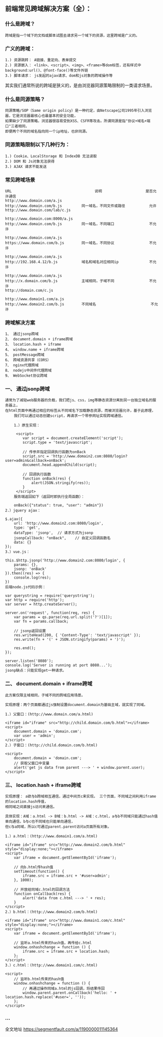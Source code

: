 ##  前端常见跨域解决方案（全）：
	
### 什么是跨域？

	跨域是指一个域下的文档或脚本试图去请求另一个域下的资源，这里跨域是广义的。

### 广义的跨域：

	1.) 资源跳转： A链接、重定向、表单提交
	2.) 资源嵌入： <link>、<script>、<img>、<frame>等dom标签，还有样式中background:url()、@font-face()等文件外链
	3.) 脚本请求： js发起的ajax请求、dom和js对象的跨域操作等
其实我们通常所说的跨域是狭义的，是由浏览器同源策略限制的一类请求场景。

### 什么是同源策略？
	同源策略/SOP（Same origin policy）是一种约定，由Netscape公司1995年引入浏览器，它是浏览器最核心也最基本的安全功能，
	如果缺少了同源策略，浏览器很容易受到XSS、CSFR等攻击。所谓同源是指"协议+域名+端口"三者相同，
	即便两个不同的域名指向同一个ip地址，也非同源。

### 同源策略限制以下几种行为：

	1.) Cookie、LocalStorage 和 IndexDB 无法读取
	2.) DOM 和 Js对象无法获得
	3.) AJAX 请求不能发送
### 常见跨域场景
	URL                                      说明                    是否允许通信
	http://www.domain.com/a.js
	http://www.domain.com/b.js         同一域名，不同文件或路径           允许
	http://www.domain.com/lab/c.js
	
	http://www.domain.com:8000/a.js
	http://www.domain.com/b.js         同一域名，不同端口                不允许
	 
	http://www.domain.com/a.js
	https://www.domain.com/b.js        同一域名，不同协议                不允许
	 
	http://www.domain.com/a.js
	http://192.168.4.12/b.js           域名和域名对应相同ip              不允许
	 
	http://www.domain.com/a.js
	http://x.domain.com/b.js           主域相同，子域不同                不允许
	http://domain.com/c.js
	 
	http://www.domain1.com/a.js
	http://www.domain2.com/b.js        不同域名                         不允许
### 跨域解决方案
	1、 通过jsonp跨域
	2、 document.domain + iframe跨域
	3、 location.hash + iframe
	4、 window.name + iframe跨域
	5、 postMessage跨域
	6、 跨域资源共享（CORS）
	7、 nginx代理跨域
	8、 nodejs中间件代理跨域
	9、 WebSocket协议跨域

### 一、 通过jsonp跨域

	通常为了减轻web服务器的负载，我们把js、css，img等静态资源分离到另一台独立域名的服务器上，
	在html页面中再通过相应的标签从不同域名下加载静态资源，而被浏览器允许，基于此原理，
		我们可以通过动态创建script，再请求一个带参网址实现跨域通信。
		
		1.）原生实现：
		
		 <script>
		    var script = document.createElement('script');
		    script.type = 'text/javascript';
		
		    // 传参并指定回调执行函数为onBack
		    script.src = 'http://www.domain2.com:8080/login?user=admin&callback=onBack';
		    document.head.appendChild(script);
		
		    // 回调执行函数
		    function onBack(res) {
		        alert(JSON.stringify(res));
		    }
		 </script>
		服务端返回如下（返回时即执行全局函数）：
		
		onBack({"status": true, "user": "admin"})
	2.）jquery ajax：
	
	$.ajax({
	    url: 'http://www.domain2.com:8080/login',
	    type: 'get',
	    dataType: 'jsonp',  // 请求方式为jsonp
	    jsonpCallback: "onBack",    // 自定义回调函数名
	    data: {}
	});
	3.）vue.js：
	
	this.$http.jsonp('http://www.domain2.com:8080/login', {
	    params: {},
	    jsonp: 'onBack'
	}).then((res) => {
	    console.log(res); 
	})
	后端node.js代码示例：
	
	var querystring = require('querystring');
	var http = require('http');
	var server = http.createServer();
	
	server.on('request', function(req, res) {
	    var params = qs.parse(req.url.split('?')[1]);
	    var fn = params.callback;
	
	    // jsonp返回设置
	    res.writeHead(200, { 'Content-Type': 'text/javascript' });
	    res.write(fn + '(' + JSON.stringify(params) + ')');
	
	    res.end();
	});
	
	server.listen('8080');
	console.log('Server is running at port 8080...');
	jsonp缺点：只能实现get一种请求。

### 二、 document.domain + iframe跨域

	此方案仅限主域相同，子域不同的跨域应用场景。
	
	实现原理：两个页面都通过js强制设置document.domain为基础主域，就实现了同域。
	
	1.）父窗口：(http://www.domain.com/a.html)
	
	<iframe id="iframe" src="http://child.domain.com/b.html"></iframe>
	<script>
	    document.domain = 'domain.com';
	    var user = 'admin';
	</script>
	2.）子窗口：(http://child.domain.com/b.html)
	
	<script>
	    document.domain = 'domain.com';
	    // 获取父窗口中变量
	    alert('get js data from parent ---> ' + window.parent.user);
	</script>
### 三、 location.hash + iframe跨域

	实现原理： a欲与b跨域相互通信，通过中间页c来实现。 三个页面，不同域之间利用iframe的location.hash传值，
	相同域之间直接js访问来通信。

	具体实现：A域：a.html -> B域：b.html -> A域：c.html，a与b不同域只能通过hash值单向通信，b与c也不同域也只能单向通信，
	但c与a同域，所以c可通过parent.parent访问a页面所有对象。

	1.）a.html：(http://www.domain1.com/a.html)
	
	<iframe id="iframe" src="http://www.domain2.com/b.html" style="display:none;"></iframe>
	<script>
	    var iframe = document.getElementById('iframe');
	
	    // 向b.html传hash值
	    setTimeout(function() {
	        iframe.src = iframe.src + '#user=admin';
	    }, 1000);
	    
	    // 开放给同域c.html的回调方法
	    function onCallback(res) {
	        alert('data from c.html ---> ' + res);
	    }
	</script>
	2.）b.html：(http://www.domain2.com/b.html)
	
	<iframe id="iframe" src="http://www.domain1.com/c.html" style="display:none;"></iframe>
	<script>
	    var iframe = document.getElementById('iframe');
	
	    // 监听a.html传来的hash值，再传给c.html
	    window.onhashchange = function () {
	        iframe.src = iframe.src + location.hash;
	    };
	</script>
	3.）c.html：(http://www.domain1.com/c.html)
	
	<script>
	    // 监听b.html传来的hash值
	    window.onhashchange = function () {
	        // 再通过操作同域a.html的js回调，将结果传回
	        window.parent.parent.onCallback('hello: ' + location.hash.replace('#user=', ''));
	    };
	</script>

### ... 

全文地址 https://segmentfault.com/a/1190000011145364